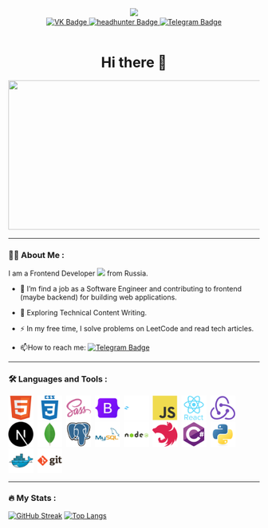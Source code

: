 

<div id="header" align="center">
  <img src="https://media.giphy.com/media/liRTgRfK9XljrH2EFt/giphy.gif" width="100"/>
  <div id="badges">
    <a href="your-linkedin-URL">
      <img src="https://img.shields.io/badge/VK-blue?style=for-the-badge&logo=vk&logoColor=white" alt="VK Badge"/>
    </a>
    <a href="your-youtube-URL">
      <img src="https://img.shields.io/badge/headhunter-red?style=for-the-badge&logo=headhunter&logoColor=white" alt="headhunter Badge"/>
    </a>
    <a href="your-twitter-URL">
      <img src="https://img.shields.io/badge/Telegram.ru-blue?style=for-the-badge&logo=hh.ru&logoColor=white" alt="Telegram Badge"/>
    </a>
  </div>
  <img src="https://komarev.com/ghpvc/?username=your-github-redline111111&style=flat-square&color=blue" alt=""/>
  <h1> Hi there 👋</h1>
</div>

<div align="center">
  <img src="https://media.giphy.com/media/L3Vca26EaTIEU/giphy.gif" width="600" height="300"/>
</div>

--- 
### :man_technologist: About Me :
I am a Frontend Developer <img src="https://media.giphy.com/media/WUlplcMpOCEmTGBtBW/giphy.gif" width="30"> from Russia.

- :telescope: I’m find a job as a Software Engineer and contributing to frontend (maybe backend) for building web applications.

- :seedling: Exploring Technical Content Writing.

- :zap: In my free time, I solve problems on LeetCode and read tech articles.

- :mailbox:How to reach me: [![Telegram Badge](https://img.shields.io/badge/-Telegram-blue?style=flat&logo=Telegram&logoColor=white)](your-linkedin-url)

---
### :hammer_and_wrench: Languages and Tools :
<div>
  <img src="https://github.com/devicons/devicon/blob/master/icons/html5/html5-original.svg" title="HTML5" alt="HTML" width="50" height="50"/>&nbsp;
  <img src="https://github.com/devicons/devicon/blob/master/icons/css3/css3-plain-wordmark.svg"  title="CSS3" alt="CSS" width="50" height="50"/>&nbsp;
  <img src="https://github.com/devicons/devicon/blob/master/icons/sass/sass-original.svg" title="sass" alt="sass" width="50" height="50"/>&nbsp;
  <img src="https://github.com/devicons/devicon/blob/master/icons/bootstrap/bootstrap-original.svg" title="bootstrap" alt="bootstrap" width="50" height="50"/>&nbsp;
  <img src="https://github.com/devicons/devicon/blob/master/icons/tailwindcss/tailwindcss-original-wordmark.svg" title="tailwind" alt="tailwind" width="50" height="50"/>&nbsp;
  <img src="https://github.com/devicons/devicon/blob/master/icons/javascript/javascript-original.svg" title="JavaScript" alt="JavaScript" width="50" height="50"/>&nbsp;
  <img src="https://github.com/devicons/devicon/blob/master/icons/react/react-original-wordmark.svg" title="React" alt="React" width="50" height="50"/>&nbsp;
  <img src="https://github.com/devicons/devicon/blob/master/icons/redux/redux-original.svg" title="Redux" alt="Redux " width="50" height="50"/>&nbsp;
  <img src="https://github.com/devicons/devicon/blob/master/icons/nextjs/nextjs-original.svg" title="Next" alt="Next" width="50" height="50"/>&nbsp;
  <img src="https://github.com/devicons/devicon/blob/master/icons/mongodb/mongodb-original.svg" title="Mongo" alt="Mongo" width="50" height="50"/>&nbsp;
  <img src="https://github.com/devicons/devicon/blob/master/icons/postgresql/postgresql-original.svg" title="Postresql" alt="Postresql" width="50" height="50"/>&nbsp;
  <img src="https://github.com/devicons/devicon/blob/master/icons/mysql/mysql-original-wordmark.svg" title="MySQL"  alt="MySQL" width="50" height="50"/>&nbsp;
  <img src="https://github.com/devicons/devicon/blob/master/icons/nodejs/nodejs-original-wordmark.svg" title="NodeJS" alt="NodeJS" width="50" height="50"/>&nbsp;
  <img src="https://github.com/devicons/devicon/blob/master/icons/nestjs/nestjs-plain.svg" title="nestjs" alt="nestjs" wwidth="50" height="50"/>&nbsp;
  <img src="https://github.com/devicons/devicon/blob/master/icons/csharp/csharp-original.svg" title="csharp" alt="csharp" width="50" height="50"/>&nbsp;
  <img src="https://github.com/devicons/devicon/blob/master/icons/python/python-original.svg" title="python" alt="python" width="50" height="50"/>&nbsp;
  <img src="https://github.com/devicons/devicon/blob/master/icons/docker/docker-original.svg" title="Docker" alt="Docker" width="50" height="50"/>&nbsp;
  <img src="https://github.com/devicons/devicon/blob/master/icons/git/git-original-wordmark.svg" title="Git" alt="Git" width="50" height="50"/>
</div>

---

### :fire: My Stats :

[![GitHub Streak](http://github-readme-streak-stats.herokuapp.com?user=redline111111&theme=dark&background=000000)](https://git.io/streak-stats)
[![Top Langs](https://github-readme-stats.vercel.app/api/top-langs/?username=redline11111&layout=compact&theme=vision-friendly-dark)](https://github.com/redline111111/github-readme-stats)
